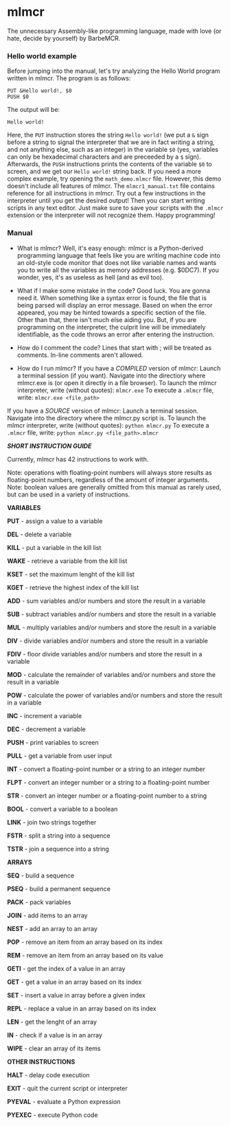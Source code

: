 # mlmcr
The unnecessary Assembly-like programming language, made with love (or hate, decide by yourself) by BarbeMCR.

### Hello world example
Before jumping into the manual, let's try analyzing the Hello World program written in mlmcr.
The program is as follows:
```
PUT &Hello world!, $0
PUSH $0
```
The output will be:
```
Hello world!
```
Here, the `PUT` instruction stores the string `Hello world!` (we put a `&` sign before a string to signal the interpreter that we are in fact writing a string, and not anything else, such as an integer) in the variable `$0` (yes, variables can only be hexadecimal characters and are preceeded by a `$` sign).
Afterwards, the `PUSH` instructions prints the contents of the variable `$0` to screen, and we get our `Hello world!` string back.
If you need a more complex example, try opening the `math_demo.mlmcr` file. However, this demo doesn't include all features of mlmcr.
The `mlmcr1_manual.txt` file contains reference for all instructions in mlmcr. Try out a few instructions in the interpreter until you get the desired output! Then you can start writing scripts in any text editor. Just make sure to save your scripts with the `.mlmcr` extension or the interpreter will not recognize them. Happy programming!

### Manual

- What is mlmcr?
Well, it's easy enough: mlmcr is a Python-derived programming language that feels like you are writing machine code into an old-style code monitor that does not like variable names and wants you to write all the variables as memory addresses (e.g. $0DC7). If you wonder, yes, it's as useless as hell (and as evil too).

- What if I make some mistake in the code?
Good luck. You are gonna need it. When something like a syntax error is found, the file that is being parsed will display an error message. Based on when the error appeared, you may be hinted towards a specific section of the file. Other than that, there isn't much else aiding you. But, if you are programming on the interpreter, the culprit line will be immediately identifiable, as the code throws an error after entering the instruction.

- How do I comment the code?
Lines that start with ; will be treated as comments. In-line comments aren't allowed.

- How do I run mlmcr?
If you have a *COMPILED* version of mlmcr:
Launch a terminal session (if you want).
Navigate into the directiory where mlmcr.exe is (or open it directly in a file browser).
To launch the mlmcr interpreter, write (without quotes):
`mlmcr.exe`
To execute a `.mlmcr` file, write:
`mlmcr.exe <file_path>`

If you have a *SOURCE* version of mlmcr:
Launch a terminal session.
Navigate into the directory where the mlmcr.py script is.
To launch the mlmcr interpreter, write (without quotes):
`python mlmcr.py`
To execute a `.mlmcr` file, write:
`python mlmcr.py <file_path>.mlmcr`

*__SHORT INSTRUCTION GUIDE__*

Currently, mlmcr has 42 instructions to work with.

Note: operations with floating-point numbers will always store results as floating-point numbers, regardless of the amount of integer arguments.
Note: boolean values are generally omitted from this manual as rarely used, but can be used in a variety of instructions.

**VARIABLES**

**PUT** - assign a value to a variable

**DEL** - delete a variable

**KILL** - put a variable in the kill list

**WAKE** - retrieve a variable from the kill list

**KSET** - set the maximum lenght of the kill list

**KGET** - retrieve the highest index of the kill list

**ADD** - sum variables and/or numbers and store the result in a variable

**SUB** - subtract variables and/or numbers and store the result in a variable

**MUL** - multiply variables and/or numbers and store the result in a variable

**DIV** - divide variables and/or numbers and store the result in a variable

**FDIV** - floor divide variables and/or numbers and store the result in a variable

**MOD** - calculate the remainder of variables and/or numbers and store the result in a variable

**POW** - calculate the power of variables and/or numbers and store the result in a variable

**INC** - increment a variable

**DEC** - decrement a variable

**PUSH** - print variables to screen

**PULL** - get a variable from user input

**INT** - convert a floating-point number or a string to an integer number

**FLPT** - convert an integer number or a string to a floating-point number

**STR** - convert an integer number or a floating-point number to a string

**BOOL** - convert a variable to a boolean

**LINK** - join two strings together

**FSTR** - split a string into a sequence

**TSTR** - join a sequence into a string

**ARRAYS**

**SEQ** - build a sequence

**PSEQ** - build a permanent sequence

**PACK** - pack variables

**JOIN** - add items to an array

**NEST** - add an array to an array

**POP** - remove an item from an array based on its index

**REM** - remove an item from an array based on its value

**GETI** - get the index of a value in an array

**GET** - get a value in an array based on its index

**SET** - insert a value in array before a given index

**REPL** - replace a value in an array based on its index

**LEN** - get the lenght of an array

**IN** - check if a value is in an array

**WIPE** - clear an array of its items

**OTHER INSTRUCTIONS**

**HALT** - delay code execution

**EXIT** - quit the current script or interpreter

**PYEVAL** - evaluate a Python expression

**PYEXEC** - execute Python code
